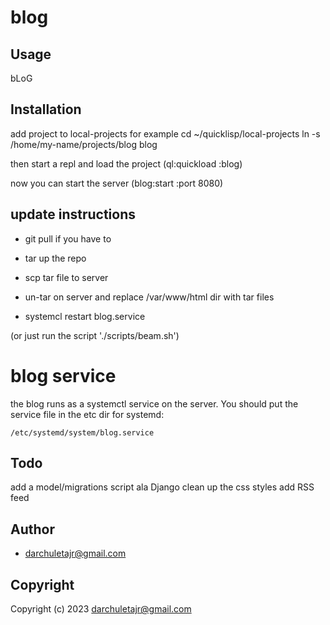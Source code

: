 # blog

## Usage
bLoG

## Installation
add project to local-projects
for example
cd ~/quicklisp/local-projects
ln -s /home/my-name/projects/blog blog

then start a repl and load the project
(ql:quickload :blog)

now you can start the server
(blog:start :port 8080)


## update instructions

* git pull if you have to

* tar up the repo

* scp tar file to server

* un-tar on server and replace /var/www/html dir with tar files

* systemcl restart blog.service

(or just run the script './scripts/beam.sh')

# blog service
the blog runs as a systemctl service on the server.
You should put the service file in the etc dir for systemd:
```
/etc/systemd/system/blog.service
```


## Todo
add a model/migrations script ala Django
clean up the css styles
add RSS feed

## Author

* <darchuletajr@gmail.com>

## Copyright

Copyright (c) 2023 <darchuletajr@gmail.com>

